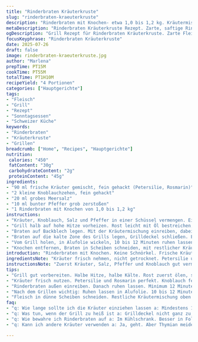 ```yaml
---
title: "Rinderbraten Kräuterkruste"
slug: "rinderbraten-kraeuterkruste"
description: "Rinderbraten mit Knochen- etwa 1,0 bis 1,2 kg. Kräutermischung: frische Petersilie, Rosmarin. Knoblauch fein gehackt, grobes Meersalz, bunter Pfeffer gemörsert. Auf dem Grill indirekt bei mittelhoher Hitze gegart. Kurz ruhen lassen, Knochen entfernen, in Scheiben schneiden."
metaDescription: "Rinderbraten Kräuterkruste Rezept. Zarte, saftige Rindskeule mit frischen Kräutern grillen. Einfach und köstlich."
ogDescription: "Grill Rezept für Rinderbraten Kräuterkruste. Zarte Fleischscheiben mit kräftiger Kräutermischung einfach zubereiten."
focusKeyphrase: "Rinderbraten Kräuterkruste"
date: 2025-07-26
draft: false
image: rinderbraten-kraeuterkruste.jpg
author: "Marlena"
prepTime: PT15M
cookTime: PT55M
totalTime: PT1H10M
recipeYield: "4 Portionen"
categories: ["Hauptgerichte"]
tags:
- "Fleisch"
- "Grill"
- "Rezept"
- "Sonntagsessen"
- "Schweizer Küche"
keywords:
- "Rinderbraten"
- "Kräuterkruste"
- "Grillen"
breadcrumb: ["Home", "Recipes", "Hauptgerichte"]
nutrition: 
 calories: "450"
 fatContent: "30g"
 carbohydrateContent: "2g"
 proteinContent: "45g"
ingredients:
- "90 ml frische Kräuter gemischt, fein gehackt (Petersilie, Rosmarin)"
- "2 kleine Knoblauchzehen, fein gehackt"
- "20 ml grobes Meersalz"
- "10 ml bunter Pfeffer grob zerstoßen"
- "1 Rinderbraten mit Knochen von 1,0 bis 1,2 kg"
instructions:
- "Kräuter, Knoblauch, Salz und Pfeffer in einer Schüssel vermengen. Einige Kräuter für später zurückbehalten."
- "Grill halb auf hohe Hitze vorheizen. Rost leicht mit Öl bestreichen, um Anhaften zu verhindern."
- "Braten auf Backblech legen. Mit der Kräutermischung einreiben, dabei etwa 15 ml zurückbehalten fürs Servieren. 12 Minuten ruhen lassen, damit Aromen einziehen."
- "Braten auf die kalte Zone des Grills legen, Grilldeckel schließen. Etwa 55 bis 60 Minuten garen, bis Kerntemperatur rund 56 Grad Celsius erreicht ist."
- "Vom Grill holen, in Alufolie wickeln, 10 bis 12 Minuten ruhen lassen."
- "Knochen entfernen, Braten in Scheiben schneiden, mit restlicher Kräutermischung bestreuen."
introduction: "Rinderbraten mit Knochen. Keine Schnörkel. Frische Kräuter, jeder Menge. Rosmarin statt Thymian. Knoblauch nicht zu groß schneiden, fein. Pfeffer grob gemörsert, gibt Biss. Meersalz statt Guérande. Grill halb an, Hälfte aus. Öl zum Einreiben, wird nicht kleben. Ruhen, ziehen lassen. Indirekt garen, Deckel runter. 56 Grad, rosa, nicht mehr. 12 Minuten Ruhe wahren. Knochen raus. Scheiben schneiden. Wünsche nach mehr Gewürzen vertagen. Einfach, alles gesagt."
ingredientsNote: "Kräuter frisch nehmen, nicht getrocknet. Petersilie und Rosmarin tonangebend, ersetzen Thymian aus dem Original. Knoblauch fein, das bringt leichten Schärfekick, nicht überwältigen. Salz zu grob – Meersalz, grobes Korn – besser als feines, knuspriger und würziger. Pfeffer bunt; gemörsert, nicht pulverisiert, gibt Crunch und Aroma. Mengen leicht angepasst, weniger Salz, dafür kräftigeres Pfefferprofil. Rinderbraten etwas kleiner, 1,0 bis 1,2 kg. Knochen dran lassen, für Geschmack. Öl wird nur auf den Rost gestrichen, nicht aufs Fleisch. Minimaler Aufwand, maximale Wirkung. Rest der Kräutermischung zurückhalten fürs Servieren, frisch und grün oben drauf. Weniger ist mehr, keine komplexen Marinaden oder Pasten. Klarheit im Aroma."
instructionsNote: "Zuerst Kräuter, Salz, Pfeffer und Knoblauch gut vermischen. Nicht zu grob, nicht zu fein. Biss muss bleiben. Salz dosiert, nicht übertreiben. Grill halb auf hohe Hitze, Rost ölen, sonst klebt Fleisch. Braten mit Kräutermischung einreiben, am besten außen. Ganze 12 Minuten ziehen lassen, nicht hektisch. Dann ins indirekte Grillfach, Deckel drauf. Temperaturcheck: 56 Grad Kerntemperatur, rosa, saftig. 55 bis 60 Minuten reichen meist, Temperatur messen! Danach rausholen, ganz wichtig: 10 bis 12 Minuten ruhen lassen, in Alufolie, Saft verteilen. Knochen rausnehmen, bei Ruhezeit geschmeidig. Fleisch in dünne Scheiben schneiden. Kräuterrest oben drauf, gibt frische Farbe und kräftigen Geschmack. Kein schnelles Feuer, kein direktes Grillen, sondern ruhiges Garen. Geduld zahlt sich aus."
tips:
- "Grill gut vorbereiten. Halbe Hitze, halbe Kälte. Rost zuerst ölen, sonst haftet Fleisch. Direkte Hitze vermeiden. Aroma lässt sich entfalten, wenn nicht überhitzt."
- "Kräuter frisch nutzen. Petersilie und Rosmarin perfekt. Knoblauch fein hacken. Nicht übertreiben, sonst überlagert der Geschmack. Perfekte Würze bleibt wichtig. Salz dosiert einsetzen."
- "Rinderbraten außen einreiben. Danach ruhen lassen. Minimum 12 Minuten. Aromen ziehen lassen. Indirekt garen bis 56 Grad. Saftig halten, nicht trocken werden."
- "Nach dem Grillen wichtig: Ruhen lassen in Alufolie. 10 bis 12 Minuten. Saft verteilt sich, macht Fleisch zart. Knochen danach entfernen. Mach's ruhig, kein Stress."
- "Fleisch in dünne Scheiben schneiden. Restliche Kräutermischung oben drauf. Macht was her. Frische, Farbe, Geschmack. Servieren, nicht zu heiß, nicht direkt vom Grill."
faq:
- "q: Wie lange sollte ich die Kräuter einziehen lassen a: Mindestens 12 Minuten. Fühlt sich richtig an. Aroma zieht gleich ein. Kurzes Warten macht viel aus. Kein Hektik."
- "q: Was tun, wenn der Grill zu heiß ist a: Grilldeckel nicht ganz zu, etwas Luft lassen. Indirekt garen, dann erreichen sie die perfekte Temperatur. Kontrollieren, nicht riskieren."
- "q: Wie bewahre ich Rinderbraten auf a: Im Kühlschrank. Besser in Folie. Kühle weiter, mindestens 2 Tage. Aufwärmen sanft machen. Nicht auf der direkten Hitze."
- "q: Kann ich andere Kräuter verwenden a: Ja, geht. Aber Thymian meiden, statt dessen die Kräuter frisch, dann bleibt's geschmacklich gut. Anpassen geht immer."

---
```

